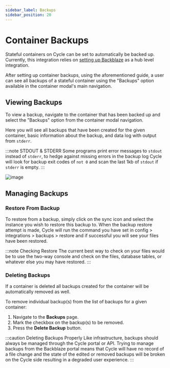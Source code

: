 ```yaml
---
sidebar_label: Backups
sidebar_position: 20
---
```


# Container Backups

Stateful containers on Cycle can be set to automatically be backed up. Currently, this integration relies on [setting up Backblaze](/guides/tutorials/backblaze) as a hub level integration.

After setting up container backups, using the aforementioned guide, a user can see all backups of a stateful container using the "Backups" option available in the container modal's main navigation.

## Viewing Backups

To view a backup, navigate to the container that has been backed up and select the "Backups" option from the container modal navigation.

Here you will see all backups that have been created for the given container, basic information about the backup, and data log with output from `stderr`.

:::note STDOUT & STDERR
Some programs print error messages to `stdout` instead of `stderr`, to hedge against missing errors in the backup log Cycle will look for backup exit codes of `not 0` and scan the last 1kb of `stdout` if `stderr` is empty.
:::

![image](https://static.cycle.io/portal-docs/containers/backups.png)

## Managing Backups

### Restore From Backup

To restore from a backup, simply click on the sync icon and select the instance you wish to restore this backup to. When the backup restore attempt is made, Cycle will run the command you have set in config > integrations > backups > restore and if successful you will see your files have been restored.

:::note Checking Restore
The current best way to check on your files would be to use the two-way console and check on the files, database tables, or whatever else you may have restored.
:::

### Deleting Backups

If a container is deleted all backups created for the container will be automatically removed as well.

To remove individual backup(s) from the list of backups for a given container:

1. Navigate to the **Backups** page.
2. Mark the checkbox on the backup(s) to be removed.
3. Press the **Delete Backup** button.

:::caution Deleting Backups Properly
Like infrastructure, backups should always be managed through the Cycle portal or API. Trying to manage backups from the Backblaze portal means that Cycle will have no record of a file change and the state of the edited or removed backups will be broken on the Cycle side resulting in a degraded user experience.
:::
